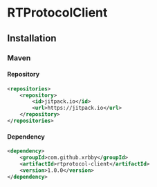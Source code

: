 # RTProtocolClient

## Installation

### Maven

#### Repository
```xml
<repositories>
    <repository>
        <id>jitpack.io</id>
        <url>https://jitpack.io</url>
    </repository>
</repositories>
```

#### Dependency
```xml
<dependency>
    <groupId>com.github.xrbby</groupId>
    <artifactId>rtprotocol-client</artifactId>
    <version>1.0.0</version>
</dependency>
```